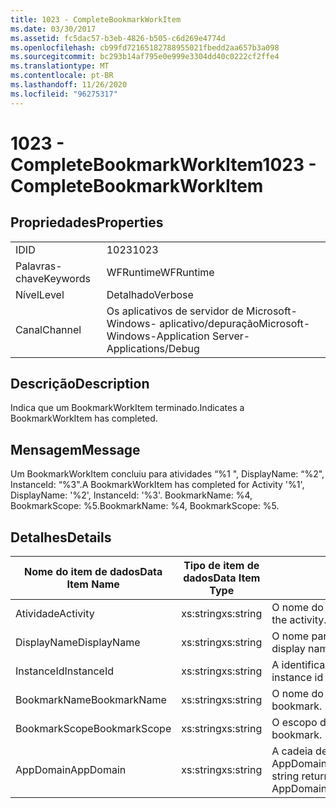 ```yaml
---
title: 1023 - CompleteBookmarkWorkItem
ms.date: 03/30/2017
ms.assetid: fc5dac57-b3eb-4826-b505-c6d269e4774d
ms.openlocfilehash: cb99fd72165182788955021fbedd2aa657b3a098
ms.sourcegitcommit: bc293b14af795e0e999e3304dd40c0222cf2ffe4
ms.translationtype: MT
ms.contentlocale: pt-BR
ms.lasthandoff: 11/26/2020
ms.locfileid: "96275317"
---
```

# <a name="1023---completebookmarkworkitem"></a><span data-ttu-id="e134b-102">1023 - CompleteBookmarkWorkItem</span><span class="sxs-lookup"><span data-stu-id="e134b-102">1023 - CompleteBookmarkWorkItem</span></span>

## <a name="properties"></a><span data-ttu-id="e134b-103">Propriedades</span><span class="sxs-lookup"><span data-stu-id="e134b-103">Properties</span></span>  
  
|||  
|-|-|  
|<span data-ttu-id="e134b-104">ID</span><span class="sxs-lookup"><span data-stu-id="e134b-104">ID</span></span>|<span data-ttu-id="e134b-105">1023</span><span class="sxs-lookup"><span data-stu-id="e134b-105">1023</span></span>|  
|<span data-ttu-id="e134b-106">Palavras-chave</span><span class="sxs-lookup"><span data-stu-id="e134b-106">Keywords</span></span>|<span data-ttu-id="e134b-107">WFRuntime</span><span class="sxs-lookup"><span data-stu-id="e134b-107">WFRuntime</span></span>|  
|<span data-ttu-id="e134b-108">Nível</span><span class="sxs-lookup"><span data-stu-id="e134b-108">Level</span></span>|<span data-ttu-id="e134b-109">Detalhado</span><span class="sxs-lookup"><span data-stu-id="e134b-109">Verbose</span></span>|  
|<span data-ttu-id="e134b-110">Canal</span><span class="sxs-lookup"><span data-stu-id="e134b-110">Channel</span></span>|<span data-ttu-id="e134b-111">Os aplicativos de servidor de Microsoft-Windows- aplicativo/depuração</span><span class="sxs-lookup"><span data-stu-id="e134b-111">Microsoft-Windows-Application Server-Applications/Debug</span></span>|  
  
## <a name="description"></a><span data-ttu-id="e134b-112">Descrição</span><span class="sxs-lookup"><span data-stu-id="e134b-112">Description</span></span>  

 <span data-ttu-id="e134b-113">Indica que um BookmarkWorkItem terminado.</span><span class="sxs-lookup"><span data-stu-id="e134b-113">Indicates a BookmarkWorkItem has completed.</span></span>  
  
## <a name="message"></a><span data-ttu-id="e134b-114">Mensagem</span><span class="sxs-lookup"><span data-stu-id="e134b-114">Message</span></span>  

 <span data-ttu-id="e134b-115">Um BookmarkWorkItem concluiu para atividades “%1 ", DisplayName: “%2", InstanceId: “%3".</span><span class="sxs-lookup"><span data-stu-id="e134b-115">A BookmarkWorkItem has completed for Activity '%1', DisplayName: '%2', InstanceId: '%3'.</span></span> <span data-ttu-id="e134b-116">BookmarkName: %4, BookmarkScope: %5.</span><span class="sxs-lookup"><span data-stu-id="e134b-116">BookmarkName: %4, BookmarkScope: %5.</span></span>  
  
## <a name="details"></a><span data-ttu-id="e134b-117">Detalhes</span><span class="sxs-lookup"><span data-stu-id="e134b-117">Details</span></span>  
  
|<span data-ttu-id="e134b-118">Nome do item de dados</span><span class="sxs-lookup"><span data-stu-id="e134b-118">Data Item Name</span></span>|<span data-ttu-id="e134b-119">Tipo de item de dados</span><span class="sxs-lookup"><span data-stu-id="e134b-119">Data Item Type</span></span>|<span data-ttu-id="e134b-120">Descrição</span><span class="sxs-lookup"><span data-stu-id="e134b-120">Description</span></span>|  
|--------------------|--------------------|-----------------|  
|<span data-ttu-id="e134b-121">Atividade</span><span class="sxs-lookup"><span data-stu-id="e134b-121">Activity</span></span>|<span data-ttu-id="e134b-122">xs:string</span><span class="sxs-lookup"><span data-stu-id="e134b-122">xs:string</span></span>|<span data-ttu-id="e134b-123">O nome do tipo de atividade.</span><span class="sxs-lookup"><span data-stu-id="e134b-123">The type name of the activity.</span></span>|  
|<span data-ttu-id="e134b-124">DisplayName</span><span class="sxs-lookup"><span data-stu-id="e134b-124">DisplayName</span></span>|<span data-ttu-id="e134b-125">xs:string</span><span class="sxs-lookup"><span data-stu-id="e134b-125">xs:string</span></span>|<span data-ttu-id="e134b-126">O nome para exibição de atividade.</span><span class="sxs-lookup"><span data-stu-id="e134b-126">The display name of the activity.</span></span>|  
|<span data-ttu-id="e134b-127">InstanceId</span><span class="sxs-lookup"><span data-stu-id="e134b-127">InstanceId</span></span>|<span data-ttu-id="e134b-128">xs:string</span><span class="sxs-lookup"><span data-stu-id="e134b-128">xs:string</span></span>|<span data-ttu-id="e134b-129">A identificação de instância de atividade.</span><span class="sxs-lookup"><span data-stu-id="e134b-129">The instance id of the activity.</span></span>|  
|<span data-ttu-id="e134b-130">BookmarkName</span><span class="sxs-lookup"><span data-stu-id="e134b-130">BookmarkName</span></span>|<span data-ttu-id="e134b-131">xs:string</span><span class="sxs-lookup"><span data-stu-id="e134b-131">xs:string</span></span>|<span data-ttu-id="e134b-132">O nome do indicador.</span><span class="sxs-lookup"><span data-stu-id="e134b-132">The name of the bookmark.</span></span>|  
|<span data-ttu-id="e134b-133">BookmarkScope</span><span class="sxs-lookup"><span data-stu-id="e134b-133">BookmarkScope</span></span>|<span data-ttu-id="e134b-134">xs:string</span><span class="sxs-lookup"><span data-stu-id="e134b-134">xs:string</span></span>|<span data-ttu-id="e134b-135">O escopo do indexador.</span><span class="sxs-lookup"><span data-stu-id="e134b-135">The scope of the bookmark.</span></span>|  
|<span data-ttu-id="e134b-136">AppDomain</span><span class="sxs-lookup"><span data-stu-id="e134b-136">AppDomain</span></span>|<span data-ttu-id="e134b-137">xs:string</span><span class="sxs-lookup"><span data-stu-id="e134b-137">xs:string</span></span>|<span data-ttu-id="e134b-138">A cadeia de caracteres retornada por AppDomain.CurrentDomain.FriendlyName.</span><span class="sxs-lookup"><span data-stu-id="e134b-138">The string returned by AppDomain.CurrentDomain.FriendlyName.</span></span>|
